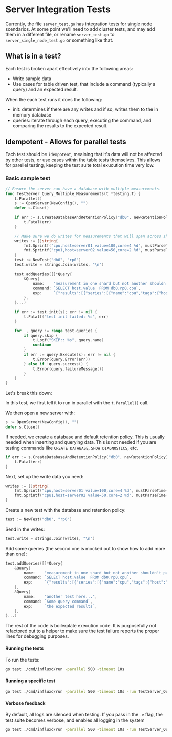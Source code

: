 # Server Integration Tests

Currently, the file `server_test.go` has integration tests for single node scendarios.
At some point we'll need to add cluster tests, and may add them in a different file, or 
rename `server_test.go` to `server_single_node_test.go` or something like that.

## What is in a test?

Each test is broken apart effectively into the following areas:

- Write sample data
- Use cases for table driven test, that include a command (typically a query) and an expected result.

When the each test runs it does the following:

- init: determines if there are any writes and if so, writes them to the in memory database
- queries: iterate through each query, executing the command, and comparing the results to the expected result.

## Idempotent - Allows for parallel tests

Each test should be `idempotent`, meaining that it's data will not be affected by other tests, or use cases within the table tests themselves.
This allows for parellel testing, keeping the test suite total exucution time very low.

### Basic sample test

```go
// Ensure the server can have a database with multiple measurements.
func TestServer_Query_Multiple_Measurements(t *testing.T) {
	t.Parallel()
	s := OpenServer(NewConfig(), "")
	defer s.Close()

	if err := s.CreateDatabaseAndRetentionPolicy("db0", newRetentionPolicyInfo("rp0", 1, 1*time.Hour)); err != nil {
		t.Fatal(err)
	}

	// Make sure we do writes for measurements that will span across shards
	writes := []string{
		fmt.Sprintf("cpu,host=server01 value=100,core=4 %d", mustParseTime(time.RFC3339Nano, "2000-01-01T00:00:00Z").UnixNano()),
		fmt.Sprintf("cpu1,host=server02 value=50,core=2 %d", mustParseTime(time.RFC3339Nano, "2015-01-01T00:00:00Z").UnixNano()),
	}
	test := NewTest("db0", "rp0")
	test.write = strings.Join(writes, "\n")

	test.addQueries([]*Query{
		&Query{
			name:    "measurement in one shard but not another shouldn't panic server",
			command: `SELECT host,value  FROM db0.rp0.cpu`,
			exp:     `{"results":[{"series":[{"name":"cpu","tags":{"host":"server01"},"columns":["time","value"],"values":[["2000-01-01T00:00:00Z",100]]}]}]}`,
		},
	}...)

	if err := test.init(s); err != nil {
		t.Fatalf("test init failed: %s", err)
	}

	for _, query := range test.queries {
		if query.skip {
			t.Logf("SKIP:: %s", query.name)
			continue
		}
		if err := query.Execute(s); err != nil {
			t.Error(query.Error(err))
		} else if !query.success() {
			t.Error(query.failureMessage())
		}
	}
}
```

Let's break this down:

In this test, we first tell it to run in parallel with the `t.Parallel()` call.

We then open a new server with:

```go
s := OpenServer(NewConfig(), "")
defer s.Close()
```

If needed, we create a database and default retention policy.  This is usually needed
when inserting and querying data.  This is not needed if you are testing commands like `CREATE DATABASE`, `SHOW DIAGNOSTICS`, etc.

```go
if err := s.CreateDatabaseAndRetentionPolicy("db0", newRetentionPolicyInfo("rp0", 1, 1*time.Hour)); err != nil {
	t.Fatal(err)
}
```


Next, set up the write data you need:


```go
writes := []string{
	fmt.Sprintf("cpu,host=server01 value=100,core=4 %d", mustParseTime(time.RFC3339Nano, "2000-01-01T00:00:00Z").UnixNano()),
	fmt.Sprintf("cpu1,host=server02 value=50,core=2 %d", mustParseTime(time.RFC3339Nano, "2015-01-01T00:00:00Z").UnixNano()),
}
```

Create a new test with the database and retention policy:

```go
test := NewTest("db0", "rp0")
```

Send in the writes:
```go
test.write = strings.Join(writes, "\n")
```

Add some queries (the second one is mocked out to show how to add more than one):

```go
test.addQueries([]*Query{
	&Query{
		name:    "measurement in one shard but not another shouldn't panic server",
		command: `SELECT host,value  FROM db0.rp0.cpu`,
		exp:     `{"results":[{"series":[{"name":"cpu","tags":{"host":"server01"},"columns":["time","value"],"values":[["2000-01-01T00:00:00Z",100]]}]}]}`,
	},
	&Query{
		name:    "another test here...",
		command: `Some query command`,
		exp:     `the expected results`,
	},
}...)
```

The rest of the code is boilerplate execution code.  It is purposefully not refactored out to a helper
to make sure the test failure reports the proper lines for debugging purposes.


#### Running the tests

To run the tests:

```sh
go test ./cmd/influxd/run -parallel 500 -timeout 10s
```

#### Running a specific test

```sh
go test ./cmd/influxd/run -parallel 500 -timeout 10s -run TestServer_Query_Fill
```

#### Verbose feedback

By default, all logs are silenced when testing.  If you pass in the `-v` flag, the test suite becomes verbose, and enables all logging in the system

```sh
go test ./cmd/influxd/run -parallel 500 -timeout 10s -run TestServer_Query_Fill -v
```
